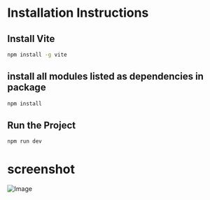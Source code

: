 # Installation Instructions

## Install Vite
```bash
npm install -g vite
```
## install all modules listed as dependencies in package
```bash
npm install
```
## Run the Project
```bash
npm run dev

```

# screenshot

![Image](https://github.com/user-attachments/assets/f8afe24c-5ccd-47e7-a9a3-f904442db735)





